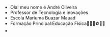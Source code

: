 - Ola! meu nome é André Oliveira
- Professor de Tecnologia e inovações 
- Escola Mariuma Buazar Mauad
- Formação Principal:Educação Física🏋‍♂️🏀⚽️🏐🥇
- 

<!---
AndreTimeout/AndreTimeout is a ✨ special ✨ repository because its `README.md` (this file) appears on your GitHub profile.
You can click the Preview link to take a look at your changes.
--->
